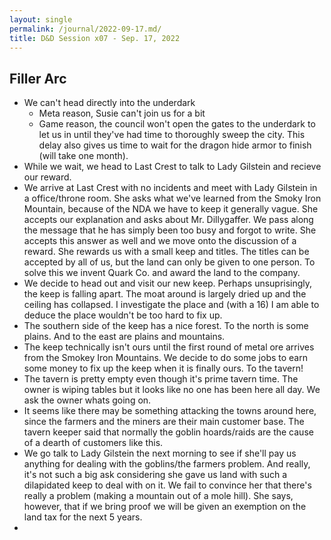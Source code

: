 ```yaml
---
layout: single
permalink: /journal/2022-09-17.md/
title: D&D Session x07 - Sep. 17, 2022
---
```


## Filler Arc

- We can't head directly into the underdark
  - Meta reason, Susie can't join us for a bit
  - Game reason, the council won't open the gates to the underdark to let us in until they've had time to thoroughly sweep the city. This delay also gives us time to wait for the dragon hide armor to finish (will take one month).
- While we wait, we head to Last Crest to talk to Lady Gilstein and recieve our reward.
- We arrive at Last Crest with no incidents and meet with Lady Gilstein in a office/throne room. She asks what we've learned from the Smoky Iron Mountain, because of the NDA we have to keep it generally vague. She accepts our explanation and asks about Mr. Dillygaffer. We pass along the message that he has simply been too busy and forgot to write. She accepts this answer as well and we move onto the discussion of a reward. She rewards us with a small keep and titles. The titles can be accepted by all of us, but the land can only be given to one person. To solve this we invent Quark Co. and award the land to the company.
- We decide to head out and visit our new keep. Perhaps unsuprisingly, the keep is falling apart. The moat around is largely dried up and the ceiling has collapsed. I investigate the place and (with a 16) I am able to deduce the place wouldn't be too hard to fix up.
- The southern side of the keep has a nice forest. To the north is some plains. And to the east are plains and mountains.
- The keep technically isn't ours until the first round of metal ore arrives from the Smokey Iron Mountains. We decide to do some jobs to earn some money to fix up the keep when it is finally ours. To the tavern!
- The tavern is pretty empty even though it's prime tavern time. The owner is wiping tables but it looks like no one has been here all day. We ask the owner whats going on.
- It seems like there may be something attacking the towns around here, since the farmers and the miners are their main customer base. The tavern keeper said that normally the goblin hoards/raids are the cause of a dearth of customers like this.
- We go talk to Lady Gilstein the next morning to see if she'll pay us anything for dealing with the goblins/the farmers problem. And really, it's not such a big ask considering she gave us land with such a dilapidated keep to deal with on it. We fail to convince her that there's really a problem (making a mountain out of a mole hill). She says, however, that if we bring proof we will be given an exemption on the land tax for the next 5 years.
- 